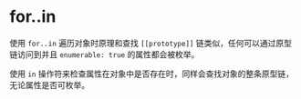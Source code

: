 # for..in

使用 `for..in` 遍历对象时原理和查找 `[[prototype]]` 链类似，任何可以通过原型链访问到并且 `enumerable: true` 的属性都会被枚举。

使用 `in` 操作符来检查属性在对象中是否存在时，同样会查找对象的整条原型链，无论属性是否可枚举。